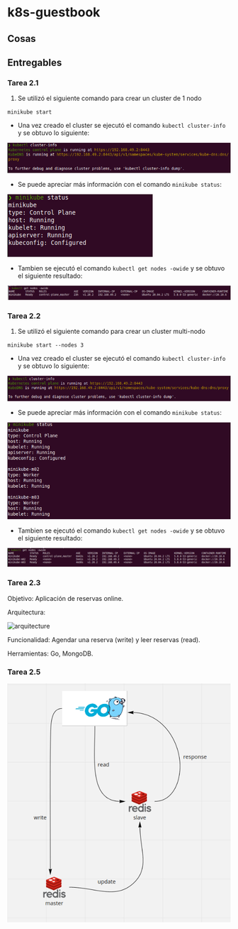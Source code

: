 # k8s-guestbook

## Cosas

## Entregables

### Tarea 2.1

1. Se utilizó el siguiente comando para crear un cluster de 1 nodo

```
minikube start
```

- Una vez creado el cluster se ejecutó el comando ```kubectl cluster-info``` y se obtuvo lo siguiente:

![kubectl cluster-info](./images/command_01.png)

- Se puede apreciar más información con el comando ```minikube status```:

![minikube status](./images/minikube_status_01.png)

- Tambien se ejecutó el comando ```kubectl get nodes -owide``` y se obtuvo el siguiente resultado:

![kubectl get nodes -owide](./images/command_02.png)

### Tarea 2.2

1. Se utilizó el siguiente comando para crear un cluster multi-nodo

```
minikube start --nodes 3
```

- Una vez creado el cluster se ejecutó el comando ```kubectl cluster-info``` y se obtuvo lo siguiente:

![kubectl cluster-info](./images/command_03.png)

- Se puede apreciar más información con el comando ```minikube status```:

![minikube status](./images/minikube_status_02.png)

- Tambien se ejecutó el comando ```kubectl get nodes -owide``` y se obtuvo el siguiente resultado:

![kubectl get nodes -owide](./images/command_04.png)

### Tarea 2.3
Objetivo: Aplicación de reservas online.

Arquitectura: 

![arquitecture](./images/arquitecture.png)

Funcionalidad: Agendar una reserva (write) y leer reservas (read).

Herramientas: Go, MongoDB.

### Tarea 2.5
![flow_a](./images/flow_a.png)
